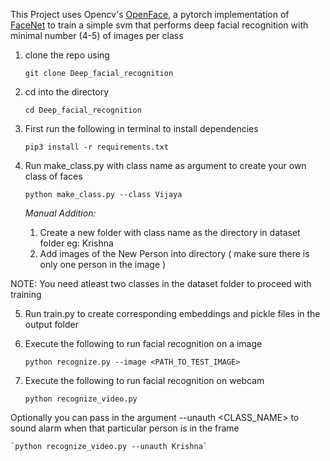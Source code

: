 
This Project uses Opencv's [OpenFace](https://cmusatyalab.github.io/openface/), a pytorch implementation of [FaceNet](https://www.cv-foundation.org/openaccess/content_cvpr_2015/app/1A_089.pdf) to train a simple svm that performs deep facial recognition with minimal number (4-5) of images per class

1) clone the repo using

    `git clone Deep_facial_recognition`

2) cd into the directory

    `cd Deep_facial_recognition`

3) First run the following in terminal to install dependencies

    `pip3 install -r requirements.txt`

4) Run make_class.py with class name as argument to create your own class of faces

    `python make_class.py --class Vijaya`
    
     _Manual Addition:_   
 
    1) Create a new folder with class name as the directory in dataset folder eg: Krishna
    2) Add images of the New Person into directory ( make sure there is only one person in the image )

NOTE: You need atleast two classes in the dataset folder to proceed with training

5) Run train.py to create corresponding embeddings and pickle files in the output folder

7) Execute the following to run facial recognition on a image

    `python recognize.py --image <PATH_TO_TEST_IMAGE>`

8) Execute the following to run facial recognition on webcam

    `python recognize_video.py`

Optionally you can pass in the argument --unauth <CLASS_NAME> to sound alarm when that particular person is in the frame

    `python recognize_video.py --unauth Krishna`
